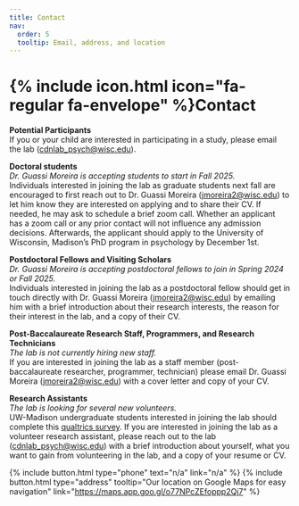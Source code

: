 ```yaml
---
title: Contact
nav:
  order: 5
  tooltip: Email, address, and location
---
```


# {% include icon.html icon="fa-regular fa-envelope" %}Contact

**Potential Participants**   
If you or your child are interested in participating in a study, please email the lab (cdnlab_psych@wisc.edu).

**Doctoral students**  
*Dr. Guassi Moreira is accepting students to start in Fall 2025.*  
Individuals interested in joining the lab as graduate students next fall are encouraged to first reach out to Dr. Guassi Moreira (jmoreira2@wisc.edu) to let him know they are interested on applying and to share their CV. If needed, he may ask to schedule a brief zoom call. Whether an applicant has a zoom call or any prior contact will not influence any admission decisions. Afterwards, the applicant should apply to the University of Wisconsin, Madison’s PhD program in psychology by December 1st.   

**Postdoctoral Fellows and Visiting Scholars**  
*Dr. Guassi Moreira is accepting postdoctoral fellows to join in Spring 2024 or Fall 2025.*  
Individuals interested in joining the lab as a postdoctoral fellow should get in touch directly with Dr. Guassi Moreira (jmoreira2@wisc.edu) by emailing him with a brief introduction about their research interests, the reason for their interest in the lab, and a copy of their CV.   

**Post-Baccalaureate Research Staff, Programmers, and Research Technicians**  
*The lab is not currently hiring new staff.*  
If you are interested in joining the lab as a staff member (post-baccalaureate researcher, programmer, technician) please email Dr. Guassi Moreira (jmoreira2@wisc.edu) with a cover letter and copy of your CV.  

**Research Assistants**  
*The lab is looking for several new volunteers.*  
UW-Madison undergraduate students interested in joining the lab should complete this [qualtrics survey](https://uwmadison.co1.qualtrics.com/jfe/form/SV_cHXKXIJiKcRvdoq). If you are interested in joining the lab as a volunteer research assistant, please reach out to the lab (cdnlab_psych@wisc.edu) with a brief introduction about yourself, what you want to gain from volunteering in the lab, and a copy of your resume or CV.

{%
  include button.html
  type="phone"
  text="n/a"
  link="n/a"
%}
{%
  include button.html
  type="address"
  tooltip="Our location on Google Maps for easy navigation"
  link="https://maps.app.goo.gl/o77NPcZEfoppp2Qj7"
%}
